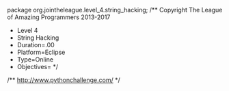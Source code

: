 package org.jointheleague.level_4.string_hacking;
/** Copyright The League of Amazing Programmers 2013-2017
 *    Level 4
 *    String Hacking
 *    Duration=.00
 *    Platform=Eclipse
 *    Type=Online
 *    Objectives=
*/

/**
http://www.pythonchallenge.com/
*/